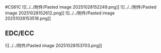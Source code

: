 #CS61C 
![[../../附件/Pasted image 20251028152249.png]]
![[../../附件/Pasted image 20251028152612.png]]
![[../../附件/Pasted image 20251028153518.png]]

## EDC/ECC
![[../../附件/Pasted image 20251028153703.png]]